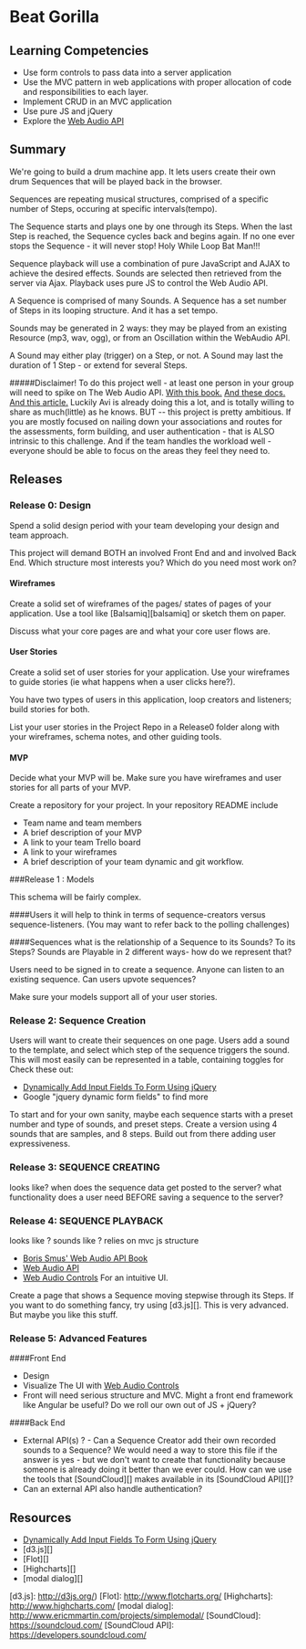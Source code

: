 # Beat Gorilla

## Learning Competencies

* Use form controls to pass data into a server application
* Use the MVC pattern in web applications with proper allocation of code and responsibilities to each layer.
* Implement CRUD in an MVC application
* Use pure JS and jQuery
* Explore the [Web Audio API]

## Summary

We're going to build a drum machine app.
It lets users create their own drum Sequences that will be played back in the browser. 

Sequences are repeating musical structures, comprised of a specific number of Steps, occuring at specific intervals(tempo). 

The Sequence starts and plays one by one through its Steps. When the last Step is reached, the Sequence cycles back and begins again. If no one ever stops the Sequence - it will never stop! 
Holy While Loop Bat Man!!!

Sequence playback will use a combination of pure JavaScript and AJAX to achieve the desired effects. Sounds are selected then retrieved from the server via Ajax. Playback uses pure JS to control the Web Audio API. 

A Sequence is comprised of many Sounds. 
A Sequence has a set number of Steps in its looping structure. And it has a set tempo. 

Sounds may be generated in 2 ways: they may be played from an existing Resource (mp3, wav, ogg), or from an Oscillation within the WebAudio API. 

A Sound may either play (trigger) on a Step, or not. 
A Sound may last the duration of 1 Step - or extend for several Steps. 

#####Disclaimer!
To do this project well - at least one person in your group will need to spike on The Web Audio API. 
[With this book.](http://chimera.labs.oreilly.com/books/1234000001552)
[And these docs.](http://webaudio.github.io/web-audio-api/)
[And this article.](http://www.html5rocks.com/en/tutorials/webaudio/intro/)
Luckily Avi is already doing this a lot, and is totally willing to share as much(little) as he knows.
BUT -- this project is pretty ambitious. If you are mostly focused on nailing down your associations and routes for the assessments, form building, and user authentication - that is ALSO intrinsic to this challenge. And if the team handles the workload well - everyone should be able to focus on the areas they feel they need to.


## Releases

### Release 0: Design
Spend a solid design period with your team developing your design and team approach.

This project will demand BOTH an involved Front End and and involved Back End. Which structure most interests you? Which do you need most work on? 
 
#### Wireframes

Create a solid set of wireframes of the pages/ states of pages of your application.  Use a tool like [Balsamiq][balsamiq] or sketch them on paper.

Discuss what your core pages are and what your core user flows are.

#### User Stories
Create a solid set of user stories for your application.  Use your wireframes to guide stories (ie what happens when a user clicks here?).

You have two types of users in this application, loop creators and listeners; build stories for both.

List your user stories in the Project Repo in a Release0 folder along with your wireframes, schema notes, and other guiding tools.

#### MVP
Decide what your MVP will be.  Make sure you have wireframes and user stories for all parts of your MVP.

Create a repository for your project. In your repository README include
  * Team name and team members
  * A brief description of your MVP
  * A link to your team Trello board
  * A link to your wireframes
  * A brief description of your team dynamic and git workflow.


###Release 1 : Models

This schema will be fairly complex. 

####Users
it will help to think in terms of sequence-creators versus sequence-listeners. (You may want to refer back to the polling challenges)

####Sequences
what is the relationship of a Sequence to its Sounds? To its Steps? Sounds are Playable in 2 different ways- how do we represent that?

Users need to be signed in to create a sequence. 
Anyone can listen to an existing sequence. 
Can users upvote sequences?

Make sure your models support all of your user stories. 

### Release 2: Sequence Creation

Users will want to create their sequences on one page.
Users add a sound to the template, and select which step of the sequence triggers the sound. 
This will most easily can be represented in a table, containing toggles for Check these out:

* [Dynamically Add Input Fields To Form Using jQuery][]
* Google "jquery dynamic form fields" to find more


To start and for your own sanity, maybe each sequence starts with a preset number and type of sounds, and preset steps. Create a version using 4 sounds that are samples, and 8 steps. 
Build out from there adding user expressiveness.

### Release 3: SEQUENCE CREATING 

looks like?
when does the sequence data get posted to the server? 
what functionality does a user need BEFORE saving a sequence to the server?

### Release 4: SEQUENCE PLAYBACK

looks like ? sounds like ?
relies on mvc js structure 

* [Boris Smus' Web Audio API Book][]
* [Web Audio API][]
* [Web Audio Controls] For an intuitive UI. 

Create a page that shows a Sequence moving stepwise through its Steps.  If
you want to do something fancy, try using [d3.js][].  This is very advanced. But maybe you like this stuff.

### Release 5: Advanced Features

####Front End

* Design 
* Visualize The UI with [Web Audio Controls]
* Front will need serious structure and MVC. Might  a front end framework like Angular be useful? Do we roll our own out of JS + jQuery? 

####Back End
* External API(s) ? - Can a Sequence Creator add their own recorded sounds to a Sequence? We would need a way to store this file if the answer is yes - but we don't want to create that functionality because someone is already doing it better than we ever could. How can we use the tools that [SoundCloud][] makes available in its [SoundCloud API][]? 
* Can an external API also handle authentication?




<!-- ## Optimize Your Learning -->

## Resources

* [Dynamically Add Input Fields To Form Using jQuery][]
* [d3.js][]
* [Flot][]
* [Highcharts][]
* [modal dialog][]

[Boris Smus' Web Audio API Book]: http://chimera.labs.oreilly.com/books/1234000001552
[Web Audio API]: http://webaudio.github.io/web-audio-api/
[Web Audio Controls]: https://github.com/cwilso/webaudio-controls
[Adding Form Fields Dynamically with jQuery]: http://www.mustbebuilt.co.uk/2012/07/27/adding-form-fields-dynamically-with-jquery/
[Dynamically Add Input Fields To Form Using jQuery]: http://www.infotuts.com/dynamically-add-input-fields-to-form-jquery/
[d3.js]: http://d3js.org/)
[Flot]: http://www.flotcharts.org/
[Highcharts]: http://www.highcharts.com/
[modal dialog]: http://www.ericmmartin.com/projects/simplemodal/
[SoundCloud]: https://soundcloud.com/
[SoundCloud API]: https://developers.soundcloud.com/

